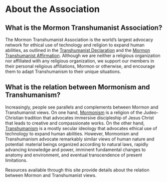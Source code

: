 # About the Association

## What is the Mormon Transhumanist Association?

The Mormon Transhumanist Association is the world’s largest advocacy network for ethical 
use of technology and religion to expand human abilities, as outlined in the 
[Transhumanist Declaration](/about/transhumanist-declaration) and the 
[Mormon Transhumanist Affirmation](/about/mormon-transhumanist-affirmation). 
Although we are neither a religious organization nor affiliated with any religious 
organization, we support our members in their personal religious affiliations, Mormon 
or otherwise, and encourage them to adapt Transhumanism to their unique situations.

## What is the relation between Mormonism and Transhumanism?

Increasingly, people see parallels and complements between Mormon and Transhumanist 
views. On one hand, [Mormonism](http://en.wikipedia.org/wiki/Mormonism) is a 
religion of the Judeo-Christian tradition that advocates immersive discipleship of 
Jesus Christ that leads to creative and compassionate works. On the other hand, 
[Transhumanism](http://en.wikipedia.org/wiki/Transhumanism) is a mostly secular 
ideology that advocates ethical use of technology to expand human abilities. However, 
Mormonism and Transhumanism advocate remarkably similar views of human nature and 
potential: material beings organized according to natural laws, rapidly advancing 
knowledge and power, imminent fundamental changes to anatomy and environment, and 
eventual transcendence of present limitations. 

Resources available through this site provide details about the relation between 
Mormon and Transhumanist views.
